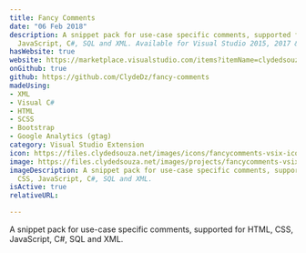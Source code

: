 ```yaml
---
title: Fancy Comments
date: "06 Feb 2018"
description: A snippet pack for use-case specific comments, supported for HTML, CSS,
  JavaScript, C#, SQL and XML. Available for Visual Studio 2015, 2017 & 2019 (All editions).
hasWebsite: true
website: https://marketplace.visualstudio.com/items?itemName=clydedsouza.FancyComments
onGithub: true
github: https://github.com/ClydeDz/fancy-comments
madeUsing:
- XML
- Visual C#
- HTML
- SCSS
- Bootstrap
- Google Analytics (gtag)
category: Visual Studio Extension
icon: https://files.clydedsouza.net/images/icons/fancycomments-vsix-icon.png
image: https://files.clydedsouza.net/images/projects/fancycomments-vsix-siteteaser.png
imageDescription: A snippet pack for use-case specific comments, supported for HTML,
  CSS, JavaScript, C#, SQL and XML.
isActive: true
relativeURL: 

---
```


A snippet pack for use-case specific comments, supported for HTML, CSS, JavaScript, C#, SQL and XML.

